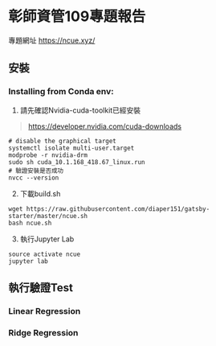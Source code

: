 # 彰師資管109專題報告

專題網址 <https://ncue.xyz/>

## 安裝

### Installing from Conda env:

1. 請先確認Nvidia-cuda-toolkit已經安裝

> https://developer.nvidia.com/cuda-downloads
```shell
# disable the graphical target
systemctl isolate multi-user.target
modprobe -r nvidia-drm
sudo sh cuda_10.1.168_418.67_linux.run
# 驗證安裝是否成功
nvcc --version
```

2. 下載build.sh
```shell
wget https://raw.githubusercontent.com/diaper151/gatsby-starter/master/ncue.sh
bash ncue.sh
```

3. 執行Jupyter Lab

```shell
source activate ncue
jupyter lab
```

## 執行驗證Test

### Linear Regression

### Ridge Regression